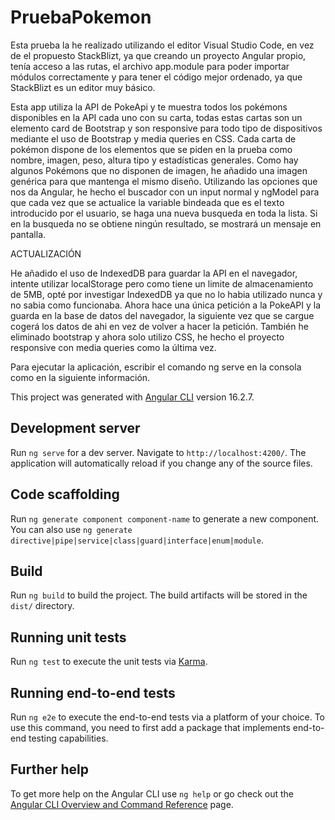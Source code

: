 # PruebaPokemon
Esta prueba la he realizado utilizando el editor Visual Studio Code, en vez de el propuesto StackBlizt, ya que creando un proyecto Angular propio, tenía acceso a las rutas, el archivo app.module para poder importar módulos correctamente y para tener el código mejor ordenado, ya que StackBlizt es un editor muy básico.

Esta app utiliza la API de PokeApi y te muestra todos los pokémons disponibles en la API cada uno con su carta, todas estas cartas son un elemento card de Bootstrap y son responsive para todo tipo de dispositivos mediante el uso de Bootstrap y media queries en CSS. Cada carta de pokémon dispone de los elementos que se piden en la prueba como nombre, imagen, peso, altura tipo y estadísticas generales. Como hay algunos Pokémons que no disponen de imagen, he añadido una imagen genérica para que mantenga el mismo diseño.
Utilizando las opciones que nos da Angular, he hecho el buscador con un input normal y ngModel para que cada vez que se actualice la variable bindeada que es el texto introducido por el usuario, se haga una nueva busqueda en toda la lista. Si en la busqueda no se obtiene ningún resultado, se mostrará un mensaje en pantalla.

ACTUALIZACIÓN

He añadido el uso de IndexedDB para guardar la API en el navegador, intente utilizar localStorage pero como tiene un limite de almacenamiento de 5MB, opté por investigar IndexedDB ya que no lo habia utilizado nunca y no sabia como funcionaba. Ahora hace una única petición a la PokeAPI y la guarda en la base de datos del navegador, la siguiente vez que se cargue cogerá los datos de ahi en vez de volver a hacer la petición.
También he eliminado bootstrap y ahora solo utilizo CSS, he hecho el proyecto responsive con media queries como la última vez.

Para ejecutar la aplicación, escribir el comando ng serve en la consola como en la siguiente información.


This project was generated with [Angular CLI](https://github.com/angular/angular-cli) version 16.2.7.

## Development server

Run `ng serve` for a dev server. Navigate to `http://localhost:4200/`. The application will automatically reload if you change any of the source files.

## Code scaffolding

Run `ng generate component component-name` to generate a new component. You can also use `ng generate directive|pipe|service|class|guard|interface|enum|module`.

## Build

Run `ng build` to build the project. The build artifacts will be stored in the `dist/` directory.

## Running unit tests

Run `ng test` to execute the unit tests via [Karma](https://karma-runner.github.io).

## Running end-to-end tests

Run `ng e2e` to execute the end-to-end tests via a platform of your choice. To use this command, you need to first add a package that implements end-to-end testing capabilities.

## Further help

To get more help on the Angular CLI use `ng help` or go check out the [Angular CLI Overview and Command Reference](https://angular.io/cli) page.


